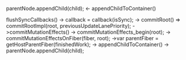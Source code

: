 parentNode.appendChild(child); <- appendChildToContainer()

flushSyncCallbacks() -> callback = callback(isSync); -> commitRoot() => commitRootImpl(root, previousUpdateLanePriority); ->commitMutationEffects() -> commitMutationEffects_begin(root); -> commitMutationEffectsOnFiber(fiber, root); ->var parentFiber = getHostParentFiber(finishedWork); -> appendChildToContainer() -> parentNode.appendChild(child);
